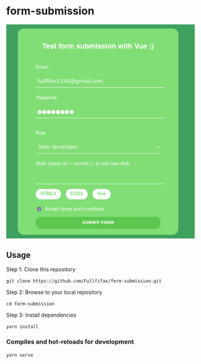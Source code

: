 # form-submission

<img src="forms.png" alt="Tapeo picture" title="Tapeo picture">

## Usage
Step 1: Clone this repository 
```
git clone https://github.com/Fullfifax/form-submission.git
```
Step 2: Browse to your local repository
```
cd form-submission
```
Step 3: Install dependencies
```
yarn install
```
### Compiles and hot-reloads for development
```
yarn serve
```
